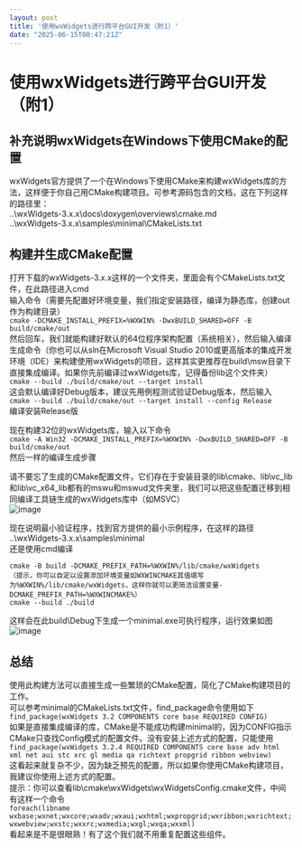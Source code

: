 ```yaml
---
layout: post
title: '使用wxWidgets进行跨平台GUI开发（附1）'
date: "2025-06-15T00:47:21Z"
---
```

使用wxWidgets进行跨平台GUI开发（附1）
=========================

补充说明wxWidgets在Windows下使用CMake的配置
--------------------------------

wxWidgets官方提供了一个在Windows下使用CMake来构建wxWidgets库的方法，这样便于你自己用CMake构建项目。可参考源码包含的文档，这在下列这样的路径里：  
..\\wxWidgets-3.x.x\\docs\\doxygen\\overviews\\cmake.md  
..\\wxWidgets-3.x.x\\samples\\minimal\\CMakeLists.txt

构建并生成CMake配置
------------

打开下载的wxWidgets-3.x.x这样的一个文件夹，里面会有个CMakeLists.txt文件，在此路径进入cmd  
输入命令（需要先配置好环境变量，我们指定安装路径，编译为静态库，创建out作为构建目录）  
`cmake -DCMAKE_INSTALL_PREFIX=%WXWIN% -DwxBUILD_SHARED=OFF -B build/cmake/out`  
然后回车，我们就能构建好默认的64位程序架构配置（系统相关），然后输入编译生成命令（你也可以从sln在Microsoft Visual Studio 2010或更高版本的集成开发环境（IDE）来构建使用wxWidgets的项目，这样其实更推荐在build\\msw目录下直接集成编译。如果你先前编译过wxWidgets库，记得备份lib这个文件夹）  
`cmake --build ./build/cmake/out --target install`  
这会默认编译好Debug版本，建议先用例程测试验证Debug版本，然后输入  
`cmake --build ./build/cmake/out --target install --config Release`  
编译安装Release版

现在构建32位的wxWidgets库，输入以下命令  
`cmake -A Win32 -DCMAKE_INSTALL_PREFIX=%WXWIN% -DwxBUILD_SHARED=OFF -B build/cmake/out`  
然后一样的编译生成步骤

请不要忘了生成的CMake配置文件，它们存在于安装目录的lib\\cmake、lib\\vc\_lib和lib\\vc\_x64\_lib都有的mswu和mswud文件夹里，我们可以把这些配置迁移到相同编译工具链生成的wxWidgets库中（如MSVC）  
![image](https://img2024.cnblogs.com/blog/3002049/202506/3002049-20250614161550721-665018770.png)

现在说明最小验证程序，找到官方提供的最小示例程序，在这样的路径  
..\\wxWidgets-3.x.x\\samples\\minimal  
还是使用cmd编译

    cmake -B build -DCMAKE_PREFIX_PATH=%WXWIN%/lib/cmake/wxWidgets
    （提示，你可以自定以设置添加环境变量如WXWINCMAKE其值填写为%WXWIN%/lib/cmake/wxWidgets，这样你就可以更简洁设置变量-DCMAKE_PREFIX_PATH=%WXWINCMAKE%）
    cmake --build ./build
    

这样会在此build\\Debug下生成一个minimal.exe可执行程序，运行效果如图  
![image](https://img2024.cnblogs.com/blog/3002049/202506/3002049-20250614154135134-1522716247.png)

总结
--

使用此构建方法可以直接生成一些繁琐的CMake配置，简化了CMake构建项目的工作。  
可以参考minimal的CMakeLists.txt文件，find\_package命令使用如下  
`find_package(wxWidgets 3.2 COMPONENTS core base REQUIRED CONFIG)`  
如果是直接集成编译的库，CMake是不能成功构建minimal的，因为CONFIG指示CMake只查找Config模式的配置文件。没有安装上述方式的配置，只能使用  
`find_package(wxWidgets 3.2.4 REQUIRED COMPONENTS core base adv html xml net aui stc xrc gl media qa richtext propgrid ribbon webview)`  
这看起来就复杂不少，因为缺乏预先的配置，所以如果你使用CMake构建项目，我建议你使用上述方式的配置。  
提示：你可以查看lib\\cmake\\wxWidgets\\wxWidgetsConfig.cmake文件，中间有这样一个命令  
`foreach(libname wxbase;wxnet;wxcore;wxadv;wxaui;wxhtml;wxpropgrid;wxribbon;wxrichtext;wxwebview;wxstc;wxxrc;wxmedia;wxgl;wxqa;wxxml)`  
看起来是不是很眼熟！有了这个我们就不用重复配置这些组件。